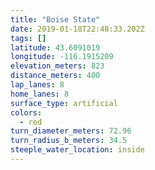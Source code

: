 ```yaml
---
title: "Boise State"
date: 2019-01-18T22:48:33.202Z
tags: []
latitude: 43.6091019
longitude: -116.1915209
elevation_meters: 823
distance_meters: 400
lap_lanes: 8
home_lanes: 8
surface_type: artificial
colors: 
  - red
turn_diameter_meters: 72.96
turn_radius_b_meters: 34.5
steeple_water_location: inside
---
```


